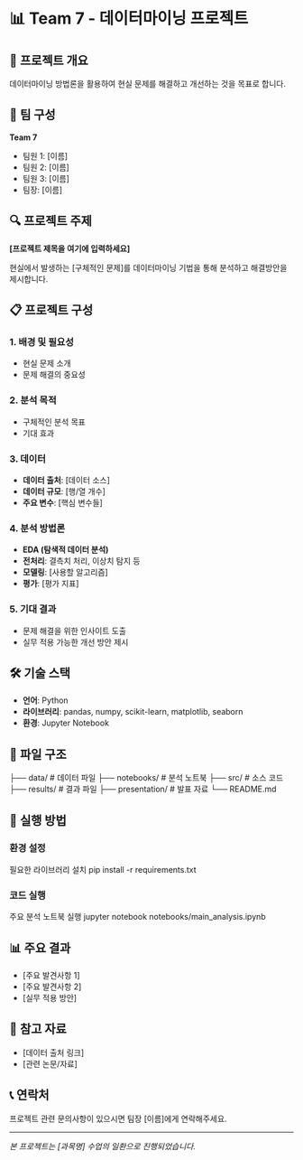 # 📊 Team 7 - 데이터마이닝 프로젝트

## 🎯 프로젝트 개요
데이터마이닝 방법론을 활용하여 현실 문제를 해결하고 개선하는 것을 목표로 합니다.

## 👥 팀 구성
**Team 7**
- 팀원 1: [이름]
- 팀원 2: [이름]
- 팀원 3: [이름]
- 팀장: [이름]

## 🔍 프로젝트 주제
**[프로젝트 제목을 여기에 입력하세요]**

현실에서 발생하는 [구체적인 문제]를 데이터마이닝 기법을 통해 분석하고 해결방안을 제시합니다.

## 📋 프로젝트 구성

### 1. 배경 및 필요성
- 현실 문제 소개
- 문제 해결의 중요성

### 2. 분석 목적
- 구체적인 분석 목표
- 기대 효과

### 3. 데이터
- **데이터 출처**: [데이터 소스]
- **데이터 규모**: [행/열 개수]
- **주요 변수**: [핵심 변수들]

### 4. 분석 방법론
- **EDA (탐색적 데이터 분석)**
- **전처리**: 결측치 처리, 이상치 탐지 등
- **모델링**: [사용할 알고리즘]
- **평가**: [평가 지표]

### 5. 기대 결과
- 문제 해결을 위한 인사이트 도출
- 실무 적용 가능한 개선 방안 제시

## 🛠️ 기술 스택
- **언어**: Python
- **라이브러리**: pandas, numpy, scikit-learn, matplotlib, seaborn
- **환경**: Jupyter Notebook

## 📁 파일 구조
├── data/ # 데이터 파일
├── notebooks/ # 분석 노트북
├── src/ # 소스 코드
├── results/ # 결과 파일
├── presentation/ # 발표 자료
└── README.md

## 🚀 실행 방법

### 환경 설정
필요한 라이브러리 설치
pip install -r requirements.txt

### 코드 실행
주요 분석 노트북 실행
jupyter notebook notebooks/main_analysis.ipynb

## 📊 주요 결과
- [주요 발견사항 1]
- [주요 발견사항 2]
- [실무 적용 방안]

## 🔗 참고 자료
- [데이터 출처 링크]
- [관련 논문/자료]

## 📞 연락처
프로젝트 관련 문의사항이 있으시면 팀장 [이름]에게 연락해주세요.

---
*본 프로젝트는 [과목명] 수업의 일환으로 진행되었습니다.*